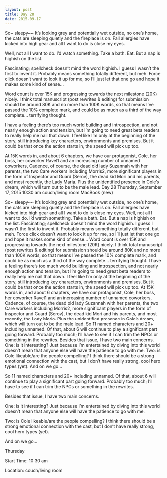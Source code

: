 ```yaml
---
layout: post
title: Day 28
date: 2015-09-17
---
```


So~ sleepy~~ It’s looking grey and potentially wet outside, no one’s home, the cats are sleeping quietly and the fireplace is on. Fall allergies have kicked into high gear and all I want to do is close my eyes. 

Well, not all I want to do. I’d watch something. Take a bath. Eat. But a nap is highish on the list. 

Fascinating; spellcheck doesn’t mind the word highish. I guess I wasn’t the first to invent it. Probably means something totally different, but meh. Force click doesn’t want to look it up for me, so I’ll just let that one go and hope it makes some kind of sense… 

Word count is over 15K and progressing towards the next milestone (20K) nicely. I think total manuscript (post rewrites & editing) for submission should be around 80K and no more than 100K words, so that means I’ve passed the 10% complete mark, and could be as much as a third of the way complete… terrifying thought. 

I have a feeling there’s too much world building and introspection, and not nearly enough action and tension, but I’m going to need great beta readers to really help me nail that down. I feel like I’m only at the beginning of the story, still introducing key characters, environments and premises. But it could be that once the action starts in, the speed will pick up too. 

At 15K words in, and about 6 chapters, we have our protagonist, Cole, her boss, her coworker Ravel1 and an increasing number of unnamed coworkers, Cadence, of course, the dead old lady Suzannah with her parents, the two Care workers including Morris2, more significant players in the form of Inspector and Guard (Serov), the dead kid Mori and his parents, and most recently, the Lady Maria. Plus the unidentified presence in Cole’s dream, which will turn out to be the male lead. Day 28
Thursday, September 17, 2015
10:30 am
couch/living room
MacBook (new)

So~ sleepy~~ It’s looking grey and potentially wet outside, no one’s home, the cats are sleeping quietly and the fireplace is on. Fall allergies have kicked into high gear and all I want to do is close my eyes. Well, not all I want to do. I’d watch something. Take a bath. Eat. But a nap is highish on the list. Fascinating; spellcheck doesn’t mind the word highish. I guess I wasn’t the first to invent it. Probably means something totally different, but meh. Force click doesn’t want to look it up for me, so I’ll just let that one go and hope it makes some kind of sense… 
Word count is over 15K and progressing towards the next milestone (20K) nicely. I think total manuscript (post rewrites & editing) for submission should be around 80K and no more than 100K words, so that means I’ve passed the 10% complete mark, and could be as much as a third of the way complete… terrifying thought. I have a feeling there’s too much world building and introspection, and not nearly enough action and tension, but I’m going to need great beta readers to really help me nail that down. I feel like I’m only at the beginning of the story, still introducing key characters, environments and premises. But it could be that once the action starts in, the speed will pick up too. At 15K words in, and about 6 chapters, we have our protagonist, Cole, her boss, her coworker Ravel1 and an increasing number of unnamed coworkers, Cadence, of course, the dead old lady Suzannah with her parents, the two Care workers including Morris2, more significant players in the form of Inspector and Guard (Serov), the dead kid Mori and his parents, and most recently, the Lady Maria. Plus the unidentified presence in Cole’s dream, which will turn out to be the male lead. So 11 named characters and 20+ including unnamed. Of that, about 6 will continue to play a significant part going forward. Probably too much; I’ll have to see if I can trim the NPCs or something in the rewrites. Besides that issue, I have two main concerns. One: is it interesting? Just because I’m entertained by diving into this world doesn’t mean that anyone else will have the patience to go with me. Two: is Cole likeable/are the people compelling? I think there should be a strong emotional connection with the cast, but I don’t have really strong, cool hero types (yet). And on we go…

So 11 named characters and 20+ including unnamed. Of that, about 6 will continue to play a significant part going forward. Probably too much; I’ll have to see if I can trim the NPCs or something in the rewrites. 

Besides that issue, I have two main concerns. 

One: is it interesting? Just because I’m entertained by diving into this world doesn’t mean that anyone else will have the patience to go with me. 

Two: is Cole likeable/are the people compelling? I think there should be a strong emotional connection with the cast, but I don’t have really strong, cool hero types (yet). 

And on we go…


Thursday

Start Time: 10:30 am

Location: couch/living room
